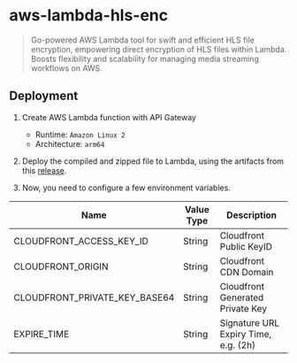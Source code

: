 # aws-lambda-hls-enc
> Go-powered AWS Lambda tool for swift and efficient HLS file encryption, empowering direct encryption of HLS files within Lambda. Boosts flexibility and scalability for managing media streaming workflows on AWS.

## Deployment

1. Create AWS Lambda function with API Gateway
   - Runtime: `Amazon Linux 2`
   - Architecture: `arm64`

2. Deploy the compiled and zipped file to Lambda, using the artifacts from this [release](https://github.com/meanii/aws-lambda-hls-enc/releases).

3. Now, you need to configure a few environment variables.

| Name                          | Value Type      | Description                          |
|-------------------------------| ----------------| -------------------------------------|
| CLOUDFRONT_ACCESS_KEY_ID      | String          | Cloudfront Public KeyID              |
| CLOUDFRONT_ORIGIN             | String          | Cloudfront CDN Domain                |
| CLOUDFRONT_PRIVATE_KEY_BASE64 | String          | Cloudfront Generated Private Key     |
| EXPIRE_TIME                   | String          | Signature URL Expiry Time, e.g. (2h) |

